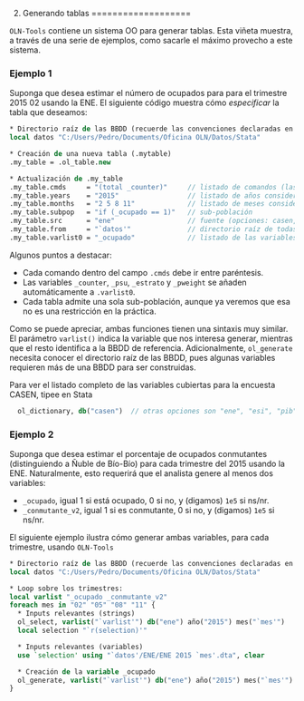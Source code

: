 2. Generando tablas
===================

``OLN-Tools`` contiene un sistema OO para generar tablas. Esta viñeta muestra, a través de una serie de ejemplos, como sacarle el máximo provecho a este sistema.

### Ejemplo 1

Suponga que desea estimar el número de ocupados para para el trimestre 2015 02 usando la ENE. El siguiente código muestra cómo *especificar* la tabla que deseamos:

```stata
* Directorio raíz de las BBDD (recuerde las convenciones declaradas en README.md)
local datos "C:/Users/Pedro/Documents/Oficina OLN/Datos/Stata"

* Creación de una nueva tabla (.mytable)
.my_table = .ol_table.new

* Actualización de .my_table
.my_table.cmds     = "(total _counter)"     // listado de comandos (las opciones se capturan en otros campos)
.my_table.years    = "2015"                 // listado de años considerados
.my_table.months   = "2 5 8 11"             // listado de meses considerados
.my_table.subpop   = "if (_ocupado == 1)"   // sub-población
.my_table.src      = "ene"                  // fuente (opciones: casen, ene, esi, pib, sii)
.my_table.from     = "`datos'"              // directorio raíz de todas las bbdd
.my_table.varlist0 = "_ocupado"             // listado de las variables consideradas para esta tabla
```
Algunos puntos a destacar:
* Cada comando dentro del campo ``.cmds`` debe ir entre paréntesis. 
* Las variables ``_counter``, ``_psu``, ``_estrato`` y ``_pweight`` se añaden automáticamente a ``.varlist0``.
* Cada tabla admite una sola sub-población, aunque ya veremos que esa no es una restricción en la práctica.


Como se puede apreciar, ambas funciones tienen una sintaxis muy similar. El parámetro ``varlist()`` indica la variable que nos interesa generar, mientras que el resto identifica a la BBDD de referencia. Adicionalmente, ``ol_generate`` necesita conocer el directorio raíz de las BBDD, pues algunas variables requieren más de una BBDD para ser construidas.

Para ver el listado completo de las variables cubiertas para la encuesta CASEN, tipee en Stata
```stata
  ol_dictionary, db("casen")  // otras opciones son "ene", "esi", "pib" y "sii"
```

### Ejemplo 2

Suponga que desea estimar el porcentaje de ocupados conmutantes (distinguiendo a Ñuble de Bío-Bío) para cada trimestre del 2015 usando la ENE. Naturalmente, esto requerirá que el analista genere al menos dos variables:

* ``_ocupado``, igual 1 si está ocupado, 0 si no, y (digamos) ``1e5`` si ns/nr.
* ``_conmutante_v2``, igual 1 si es conmutante, 0 si no, y (digamos) ``1e5`` si ns/nr.

El siguiente ejemplo ilustra cómo generar ambas variables, para cada trimestre, usando ``OLN-Tools``

```stata
* Directorio raíz de las BBDD (recuerde las convenciones declaradas en README.md)
local datos "C:/Users/Pedro/Documents/Oficina OLN/Datos/Stata"

* Loop sobre los trimestres:
local varlist "_ocupado _conmutante_v2"
foreach mes in "02" "05" "08" "11" {
  * Inputs relevantes (strings)
  ol_select, varlist("`varlist'") db("ene") año("2015") mes("`mes'")
  local selection "`r(selection)'"

  * Inputs relevantes (variables)
  use `selection' using "`datos'/ENE/ENE 2015 `mes'.dta", clear

  * Creación de la variable _ocupado
  ol_generate, varlist("`varlist'") db("ene") año("2015") mes("`mes'") from("`datos'") 
}
```
